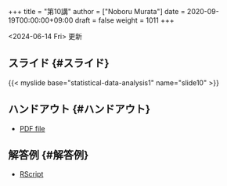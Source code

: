 +++
title = "第10講"
author = ["Noboru Murata"]
date = 2020-09-19T00:00:00+09:00
draft = false
weight = 1011
+++

<span class="timestamp-wrapper"><span class="timestamp">&lt;2024-06-14 Fri&gt; </span></span> 更新


## スライド {#スライド}

{{< myslide base="statistical-data-analysis1" name="slide10" >}}


## ハンドアウト {#ハンドアウト}

-   [PDF file](https://noboru-murata.github.io/statistical-data-analysis1/pdfs/slide10.pdf)


## 解答例 {#解答例}

-   [RScript](https://noboru-murata.github.io/statistical-data-analysis1/code/slide10.R)
